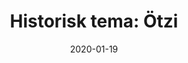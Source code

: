---
title: "Historisk tema: Ötzi"
date: 2020-01-19
categories:
    - svart hvit
tags: 
    - historisk
span: 2h
---